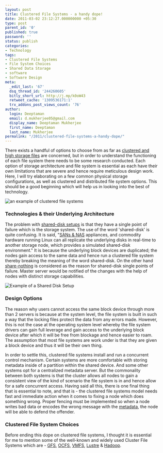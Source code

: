 ```yaml
---
layout: post
title: Clustered File Systems - a handy dope!
date: 2011-03-02 23:12:27.000000000 +05:30
type: post
parent_id: '0'
published: true
password: ''
status: publish
categories:
- Technology
tags:
- Clustered File Systems
- File System Choices
- Shared Data Storage
- software
- Software Design
meta:
  _edit_last: '67'
  dsq_thread_id: '244260605'
  bitly_short_url: http://j.mp/k0oW43
  retweet_cache: '1309536171:1'
  trx_addons_post_views_count: '76'
author:
  login: Deeptaman
  email: d.mukherjee05@gmail.com
  display_name: Deeptaman Mukherjee
  first_name: Deeptaman
  last_name: Mukherjee
permalink: "/2011/clustered-file-systems-a-handy-dope/"
---
```

<p>There exists a handful of options to choose from as far as <a href="http://en.wikipedia.org/wiki/Clustered_file_system">clustered and high storage files</a> are concerned, but in order to understand the functioning of each file system there needs to be some research conducted. Each option of storage architecture and file system is essential as each have their own limitations that are severe and hence require meticulous design work. Here, I will try elaborating on a few common physical storage configurations, as well as clustered and distributed file system options. This should be a good beginning which will help us in looking into the best of technology.</p>

<p><img class="alignright" src="/static/2011/03/clustered-file-systems.gif" alt="an example of clustered file systems" /></p>
<h3>Technologies & their Underlying Architecture</h3>
<p>The problem with <a href="http://en.wikipedia.org/wiki/Category:Shared_disk_file_systems">shared-disk setups</a> is that they have a single point of failure which is the storage system. The use of the word 'shared-disk' is quite confusing. It is said, "<a href="http://compnetworking.about.com/od/networkstorage/f/san-vs-nas.htm">SANs & NAS</a> appliances, and commodity hardware running Linux can all replicate the underlying disks in real-time to another storage node, which provides a simulated shared-disk environment." It is because the underlying block devices are duplicated; the nodes gain access to the same data and hence run a clustered file system thereby breaking the meaning of the word shared-disk. On the other hand <a href="http://en.wikipedia.org/wiki/Shared_nothing_architecture">share-nothing</a> is considered as the reason for shared-disk single points of failure. Master server would be notified of the changes with the help of nodes with distinct storage capabilities.</p>
<p><img class="alignright" src="/static/2011/03/shared-disk-setup.gif" alt="Example of a Shared Disk Setup" /></p>
<h3>Design Options</h3>
<p>The reason why users cannot access the same block device through more than 2 servers is because at the system level, the file system is built in such a way that the locking files protect the data from any errors made. However, this is not the case at the operating system level whereby the file system drivers can gain full leverage and gain access to the underlying block device after which it will be free from blockage and hence easier to roam. The assumption that most file systems are work under is that they are given a block device and thus it will be their own thing.</p>
<p>In order to settle this, clustered file systems install and run a concurrent control mechanism. Certain systems are more comfortable with storing metadata inside of a partition within the shared device. And some other systems opt for a centralized metadata server. But the commonality between both systems is that the cluster allows all nodes to gain a consistent view of the kind of scenario the file system is in and hence allow for a safe concurrent access. Having said all this, there is one final thing that is essential to note, and that is - the clustered file systems model needs fast and immediate action when it comes to fixing a node which does something wrong. Proper fencing must be implemented so when a node writes bad data or encodes the wrong message with the <a href="http://www.webopedia.com/TERM/M/metadata.html">metadata</a>, the node will be able to defend the offender.</p>
<h3>Clustered File System Choices</h3>
<p>Before ending this dope on clustered file systems, I thought it is essential for me to mention some of the well-known and widely used Cluster File Systems which are - <a href="http://www.redhat.com/gfs/">GFS</a>, <a href="http://oss.oracle.com/projects/ocfs/">OCFS</a>, <a href="http://www.vmware.com/products/vmfs/index.html">VMFS</a>, <a href="http://wiki.lustre.org/index.php/Main_Page">Lustre</a> & <a href="http://hadoop.apache.org/">Hadoop</a>.</p>
